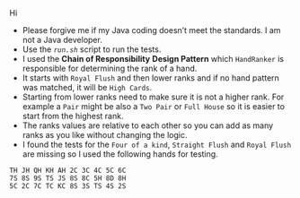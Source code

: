 Hi
* Please forgive me if my Java coding doesn’t meet the standards. I am not a Java developer.
* Use the *`run.sh`* script to run the tests.
* I used the **Chain of Responsibility** **Design Pattern** which `HandRanker` is responsible for determining the rank of a hand.
* It starts with `Royal Flush` and then lower ranks and if no hand pattern was matched, it will be `High Cards`.
* Starting from lower ranks need to make sure it is not a higher rank. For example a `Pair` might be also a `Two Pair` or `Full House` so it is easier to start from the highest rank.
* The ranks values are relative to each other so you can add as many ranks as you like without changing the logic.
* I found the tests for the `Four of a kind`, `Straight Flush` and `Royal Flush` are missing so I used the following hands for testing.

```
TH JH QH KH AH 2C 3C 4C 5C 6C
7S 8S 9S TS JS 8S 8C 5H 8D 8H
5C 2C 7C TC KC 8S 3S TS 4S 2S
```